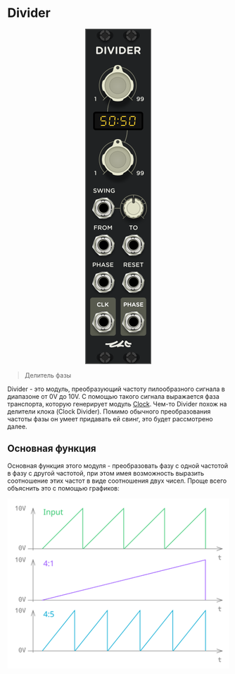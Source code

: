 <!---
start: affixing
affixed: blueprint
blueprint: divider-blueprint.svg
preview: divider.svg
-->

# Divider

<p align='center' class='md-only'>
  <img src='divider.svg'/>
</p>

> Делитель фазы

Divider - это модуль, преобразующий частоту пилообразного сигнала в диапазоне от 0V до 10V. С помощью такого сигнала выражается фаза транспорта, которую генерирует модуль [Clock](./clock).
Чем-то Divider похож на делители клока (Clock Divider). Помимо обычного преобразования частоты фазы он умеет придавать ей свинг, это будет рассмотрено далее.

## Основная функция

Основная функция этого модуля - преобразовать фазу с одной частотой в фазу с другой частотой, при этом имея возможность выразить соотношение этих частот в виде соотношения двух чисел. Проще всего объяснить это с помощью графиков:

<img align='middle' src='divider-main-function.svg'/>

<!---
end: affixing
-->
